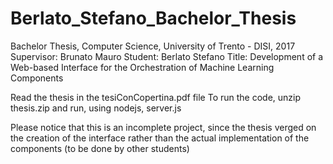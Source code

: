# Berlato_Stefano_Bachelor_Thesis

Bachelor Thesis, Computer Science, University of Trento - DISI, 2017
Supervisor: Brunato Mauro
Student: Berlato Stefano
Title: Development of a Web-based Interface for the Orchestration of Machine Learning Components

Read the thesis in the tesiConCopertina.pdf file 
To run the code, unzip thesis.zip and run, using nodejs, server.js

Please notice that this is an incomplete project, since the thesis verged on the creation of the interface rather than the actual implementation of the components (to be done by other students) 
